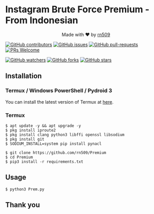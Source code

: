 # Instagram Brute Force Premium - From Indonesian
<p align="center">Made with ❤️ by <a href="https://github.com/rn509">rn509</a></p>

[![GitHub contributors](https://img.shields.io/github/contributors/rn509/Premium.svg)](https://GitHub.com/rn509/Premium/graphs/contributors/)
[![GitHub issues](https://img.shields.io/github/issues/rn509/Premium.svg)](https://GitHub.com/rn509/Premium/issues/)
[![GitHub pull-requests](https://img.shields.io/github/issues-pr/rn509/Premium.svg)](https://GitHub.com/rn509/Premium/pulls/)
[![PRs Welcome](https://img.shields.io/badge/PRs-welcome-brightgreen.svg?style=flat-square)](http://makeapullrequest.com)

[![GitHub watchers](https://img.shields.io/github/watchers/rn509/Premium.svg?style=social&label=Watch)](https://GitHub.com/rn509/Premium/watchers/)
[![GitHub forks](https://img.shields.io/github/forks/rn509/Premium.svg?style=social&label=Fork)](https://GitHub.com/rn509/Premium/network/)
[![GitHub stars](https://img.shields.io/github/stars/rn509/Premium.svg?style=social&label=Star)](https://GitHub.com/rn509/Premium/stargazers/)

## Installation
### Termux / Windows PowerShell / Pydroid 3

You can install the latest version of Termux at [here](https://f-droid.org/repo/com.termux_118.apk).

### Termux

    $ apt update -y && apt upgrade -y
    $ pkg install iproute2
    $ pkg install clang python3 libffi openssl libsodium
    $ pkg install git
    $ SODIUM_INSTALL=system pip install pynacl

    $ git clone https://github.com/rn509/Premium
    $ cd Premium
    $ pip3 install -r requirements.txt

## Usage

    $ python3 Prem.py

## Thank you

